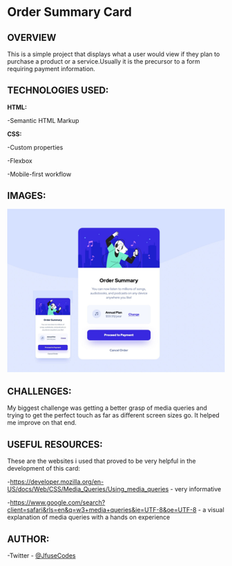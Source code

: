 # Order Summary Card


## OVERVIEW
This is a simple project that displays what a user would view if they plan to purchase a product
or a service.Usually it is the precursor to a form requiring payment information.

## TECHNOLOGIES USED:

<b>HTML:</b>

 -Semantic HTML Markup
 
<b>CSS:</b>

 -Custom properties
 
 -Flexbox
 
 -Mobile-first workflow

## IMAGES:
![](./Mobile-Desktop.jpg)

## CHALLENGES:
My biggest challenge was getting a better grasp of media queries and trying to get the perfect touch as far as different screen sizes go. It helped me improve on that end.

## USEFUL RESOURCES:
These are the websites i used that proved to be very helpful in the development of this card:

  -https://developer.mozilla.org/en-US/docs/Web/CSS/Media_Queries/Using_media_queries - very informative

  -https://www.google.com/search?client=safari&rls=en&q=w3+media+queries&ie=UTF-8&oe=UTF-8 - a visual explanation of media queries with a hands on experience

## AUTHOR:
 -Twitter - [@JfuseCodes](https://www.twitter.com/JfuseCodes)
